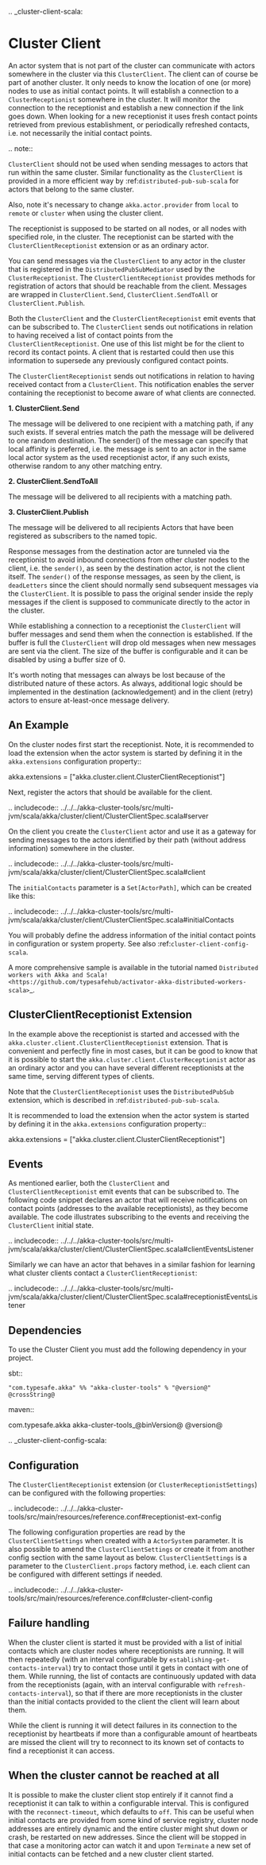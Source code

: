 .. _cluster-client-scala:

Cluster Client
==============

An actor system that is not part of the cluster can communicate with actors
somewhere in the cluster via this ``ClusterClient``. The client can of course be part of
another cluster. It only needs to know the location of one (or more) nodes to use as initial
contact points. It will establish a connection to a ``ClusterReceptionist`` somewhere in
the cluster. It will monitor the connection to the receptionist and establish a new
connection if the link goes down. When looking for a new receptionist it uses fresh
contact points retrieved from previous establishment, or periodically refreshed contacts,
i.e. not necessarily the initial contact points.

.. note::

  ``ClusterClient`` should not be used when sending messages to actors that run
  within the same cluster. Similar functionality as the ``ClusterClient`` is
  provided in a more efficient way by :ref:`distributed-pub-sub-scala` for actors that
  belong to the same cluster.

Also, note it's necessary to change ``akka.actor.provider`` from ``local``
to ``remote`` or ``cluster`` when using
the cluster client.

The receptionist is supposed to be started on all nodes, or all nodes with specified role,
in the cluster. The receptionist can be started with the ``ClusterClientReceptionist`` extension
or as an ordinary actor.

You can send messages via the ``ClusterClient`` to any actor in the cluster that is registered
in the ``DistributedPubSubMediator`` used by the ``ClusterReceptionist``.
The ``ClusterClientReceptionist`` provides methods for registration of actors that
should be reachable from the client. Messages are wrapped in ``ClusterClient.Send``,
``ClusterClient.SendToAll`` or ``ClusterClient.Publish``.

Both the ``ClusterClient`` and the ``ClusterClientReceptionist`` emit events that can be subscribed to.
The ``ClusterClient`` sends out notifications in relation to having received a list of contact points
from the ``ClusterClientReceptionist``. One use of this list might be for the client to record its
contact points. A client that is restarted could then use this information to supersede any previously
configured contact points.

The ``ClusterClientReceptionist`` sends out notifications in relation to having received contact
from a ``ClusterClient``. This notification enables the server containing the receptionist to become aware of
what clients are connected.

**1. ClusterClient.Send**

The message will be delivered to one recipient with a matching path, if any such
exists. If several entries match the path the message will be delivered
to one random destination. The sender() of the message can specify that local
affinity is preferred, i.e. the message is sent to an actor in the same local actor
system as the used receptionist actor, if any such exists, otherwise random to any other
matching entry.

**2. ClusterClient.SendToAll**

The message will be delivered to all recipients with a matching path.

**3. ClusterClient.Publish**

The message will be delivered to all recipients Actors that have been registered as subscribers
to the named topic.

Response messages from the destination actor are tunneled via the receptionist
to avoid inbound connections from other cluster nodes to the client, i.e.
the ``sender()``, as seen by the destination actor, is not the client itself.
The ``sender()`` of the response messages, as seen by the client, is ``deadLetters``
since the client should normally send subsequent messages via the ``ClusterClient``.
It is possible to pass the original sender inside the reply messages if
the client is supposed to communicate directly to the actor in the cluster.

While establishing a connection to a receptionist the ``ClusterClient`` will buffer
messages and send them when the connection is established. If the buffer is full
the ``ClusterClient`` will drop old messages when new messages are sent via the client.
The size of the buffer is configurable and it can be disabled by using a buffer size of 0.

It's worth noting that messages can always be lost because of the distributed nature
of these actors. As always, additional logic should be implemented in the destination
(acknowledgement) and in the client (retry) actors to ensure at-least-once message delivery.

An Example
----------

On the cluster nodes first start the receptionist. Note, it is recommended to load the extension
when the actor system is started by defining it in the ``akka.extensions`` configuration property::

   akka.extensions = ["akka.cluster.client.ClusterClientReceptionist"]

Next, register the actors that should be available for the client.

.. includecode:: ../../../akka-cluster-tools/src/multi-jvm/scala/akka/cluster/client/ClusterClientSpec.scala#server

On the client you create the ``ClusterClient`` actor and use it as a gateway for sending
messages to the actors identified by their path (without address information) somewhere
in the cluster.

.. includecode:: ../../../akka-cluster-tools/src/multi-jvm/scala/akka/cluster/client/ClusterClientSpec.scala#client

The ``initialContacts`` parameter is a ``Set[ActorPath]``, which can be created like this:

.. includecode:: ../../../akka-cluster-tools/src/multi-jvm/scala/akka/cluster/client/ClusterClientSpec.scala#initialContacts

You will probably define the address information of the initial contact points in configuration or system property.
See also :ref:`cluster-client-config-scala`.

A more comprehensive sample is available in the tutorial named `Distributed workers with Akka and Scala! <https://github.com/typesafehub/activator-akka-distributed-workers-scala>`_.

ClusterClientReceptionist Extension
-----------------------------------

In the example above the receptionist is started and accessed with the ``akka.cluster.client.ClusterClientReceptionist`` extension.
That is convenient and perfectly fine in most cases, but it can be good to know that it is possible to
start the ``akka.cluster.client.ClusterReceptionist`` actor as an ordinary actor and you can have several
different receptionists at the same time, serving different types of clients.

Note that the ``ClusterClientReceptionist`` uses the ``DistributedPubSub`` extension, which is described
in :ref:`distributed-pub-sub-scala`.

It is recommended to load the extension when the actor system is started by defining it in the
``akka.extensions`` configuration property::

   akka.extensions = ["akka.cluster.client.ClusterClientReceptionist"]

Events
------
As mentioned earlier, both the ``ClusterClient`` and ``ClusterClientReceptionist`` emit events that can be subscribed to.
The following code snippet declares an actor that will receive notifications on contact points (addresses to the available
receptionists), as they become available. The code illustrates subscribing to the events and receiving the ``ClusterClient``
initial state.

.. includecode:: ../../../akka-cluster-tools/src/multi-jvm/scala/akka/cluster/client/ClusterClientSpec.scala#clientEventsListener

Similarly we can have an actor that behaves in a similar fashion for learning what cluster clients contact a ``ClusterClientReceptionist``:

.. includecode:: ../../../akka-cluster-tools/src/multi-jvm/scala/akka/cluster/client/ClusterClientSpec.scala#receptionistEventsListener

Dependencies
------------

To use the Cluster Client you must add the following dependency in your project.

sbt::

    "com.typesafe.akka" %% "akka-cluster-tools" % "@version@" @crossString@

maven::

  <dependency>
    <groupId>com.typesafe.akka</groupId>
    <artifactId>akka-cluster-tools_@binVersion@</artifactId>
    <version>@version@</version>
  </dependency>

.. _cluster-client-config-scala:

Configuration
-------------

The ``ClusterClientReceptionist`` extension (or ``ClusterReceptionistSettings``) can be configured
with the following properties:

.. includecode:: ../../../akka-cluster-tools/src/main/resources/reference.conf#receptionist-ext-config

The following configuration properties are read by the ``ClusterClientSettings``
when created with a ``ActorSystem`` parameter. It is also possible to amend the ``ClusterClientSettings``
or create it from another config section with the same layout as below. ``ClusterClientSettings`` is
a parameter to the ``ClusterClient.props`` factory method, i.e. each client can be configured
with different settings if needed.

.. includecode:: ../../../akka-cluster-tools/src/main/resources/reference.conf#cluster-client-config

Failure handling
----------------
When the cluster client is started it must be provided with a list of initial contacts which are cluster
nodes where receptionists are running. It will then repeatedly (with an interval configurable
by ``establishing-get-contacts-interval``) try to contact those until it gets in contact with one of them.
While running, the list of contacts are continuously updated with data from the receptionists (again, with an
interval configurable with ``refresh-contacts-interval``), so that if there are more receptionists in the cluster
than the initial contacts provided to the client the client will learn about them.

While the client is running it will detect failures in its connection to the receptionist by heartbeats
if more than a configurable amount of heartbeats are missed the client will try to reconnect to its known
set of contacts to find a receptionist it can access.

When the cluster cannot be reached at all
-----------------------------------------
It is possible to make the cluster client stop entirely if it cannot find a receptionist it can talk to
within a configurable interval. This is configured with the ``reconnect-timeout``, which defaults to ``off``.
This can be useful when initial contacts are provided from some kind of service registry, cluster node addresses
are entirely dynamic and the entire cluster might shut down or crash, be restarted on new addresses. Since the
client will be stopped in that case a monitoring actor can watch it and upon ``Terminate`` a new set of initial
contacts can be fetched and a new cluster client started.
